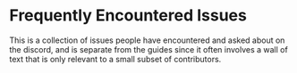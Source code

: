 # Frequently Encountered Issues

This is a collection of issues people have encountered and asked about on the discord, and is separate from the guides since it often involves a wall of text that is only relevant to a small subset of contributors.

